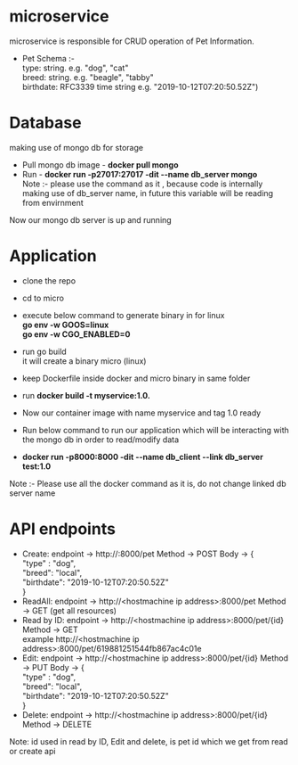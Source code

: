 # microservice
microservice is responsible for CRUD operation of Pet Information.  
- Pet Schema :-  
  type: string. e.g. "dog", "cat"  
  breed: string. e.g. "beagle", "tabby"  
  birthdate: RFC3339 time string e.g. "2019-10-12T07:20:50.52Z")  
  
# Database  
making use of mongo db for storage    
- Pull mongo db image - **docker pull mongo**  
- Run - **docker run -p27017:27017 -dit --name db_server  mongo**  
Note :- please use the command as it , because code is internally making use of db_server name, in future this variable will be reading from envirnment  
  
Now our mongo db server is up and running  


# Application  
  
- clone the repo  
- cd to micro  
- execute below command to generate binary in for linux  
**go env -w GOOS=linux  
go env -w CGO_ENABLED=0**  
- run go build  
it will create a binary micro (linux)  
- keep Dockerfile inside docker and micro binary in same folder  
- run  **docker build -t myservice:1.0.**  
  
- Now our container image with name myservice and tag 1.0 ready  
- Run below command to run our application which will be interacting with the mongo db in order to read/modify data  
- **docker run -p8000:8000 -dit --name db_client --link db_server test:1.0**  
  
Note :- Please use all the docker command as it is, do not change linked db server name  
  
# API endpoints  
- Create: endpoint -> http://<hostmachine ip address>:8000/pet Method -> POST Body -> {  
  "type" : "dog",  
  "breed": "local",  
  "birthdate": "2019-10-12T07:20:50.52Z"  
}  
- ReadAll: endpoint -> http://\<hostmachine ip address>:8000/pet Method -> GET  (get all resources)  
- Read by ID: endpoint -> http://\<hostmachine ip address>:8000/pet/{id} Method -> GET  
  example http://\<hostmachine ip address>:8000/pet/619881251544fb867ac4c01e  
- Edit: endpoint -> http://\<hostmachine ip address>:8000/pet/{id} Method -> PUT Body -> {  
  "type" : "dog",  
  "breed": "local",  
  "birthdate": "2019-10-12T07:20:50.52Z"  
}  
- Delete: endpoint -> http://\<hostmachine ip address>:8000/pet/{id} Method -> DELETE  
  
Note: id used in read by ID, Edit and delete, is pet id which we get from read or create api  
